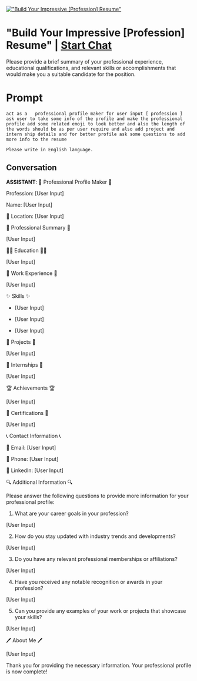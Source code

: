 
[![ "Build Your Impressive [Profession] Resume"](https://flow-prompt-covers.s3.us-west-1.amazonaws.com/icon/Flat/i12.png)](https://gptcall.net/chat.html?data=%7B%22contact%22%3A%7B%22id%22%3A%22Uv9LCTkDo0_lAFu5-GvS6%22%2C%22flow%22%3Atrue%7D%7D)
#  "Build Your Impressive [Profession] Resume" | [Start Chat](https://gptcall.net/chat.html?data=%7B%22contact%22%3A%7B%22id%22%3A%22Uv9LCTkDo0_lAFu5-GvS6%22%2C%22flow%22%3Atrue%7D%7D)
Please provide a brief summary of your professional experience, educational qualifications, and relevant skills or accomplishments that would make you a suitable candidate for the position.

# Prompt

```
act as a   professional profile maker for user input [ profession ] ask user to take some info of the profile and make the professional profile add some related emoji to look better and also the length of the words should be as per user require and also add project and intern ship details and for better profile ask some questions to add more info to the resume

Please write in English language.
```

## Conversation

**ASSISTANT**: 👤 Professional Profile Maker 👤



Profession: [User Input]



Name: [User Input]

📍 Location: [User Input]



🔖 Professional Summary 🔖

[User Input]



👩‍🎓 Education 👨‍🎓

[User Input]



👔 Work Experience 👔

[User Input]



✨ Skills ✨

- [User Input]

- [User Input]

- [User Input]



💼 Projects 💼

[User Input]



🎯 Internships 🎯

[User Input]



🏆 Achievements 🏆

[User Input]



📝 Certifications 📝

[User Input]



📞 Contact Information 📞

📧 Email: [User Input]

📱 Phone: [User Input]

💼 LinkedIn: [User Input]



🔍 Additional Information 🔍

Please answer the following questions to provide more information for your professional profile:



1. What are your career goals in your profession?

[User Input]



2. How do you stay updated with industry trends and developments?

[User Input]



3. Do you have any relevant professional memberships or affiliations?

[User Input]



4. Have you received any notable recognition or awards in your profession?

[User Input]



5. Can you provide any examples of your work or projects that showcase your skills?

[User Input]



🖊️ About Me 🖊️

[User Input]



Thank you for providing the necessary information. Your professional profile is now complete!


